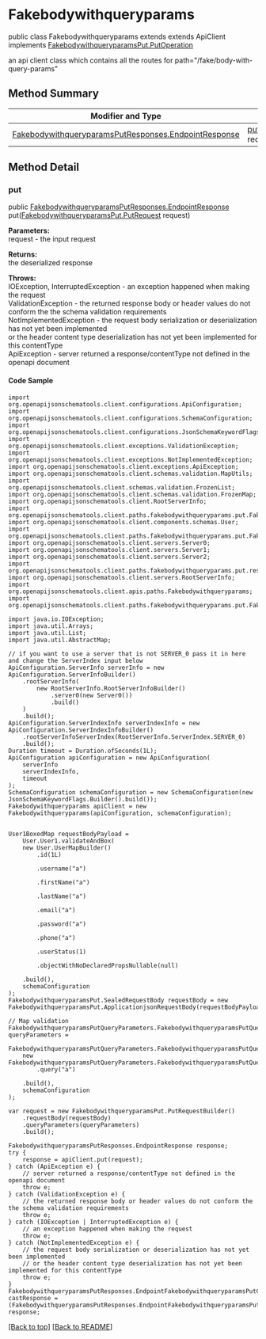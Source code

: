 # Fakebodywithqueryparams

public class Fakebodywithqueryparams extends extends ApiClient implements
[FakebodywithqueryparamsPut.PutOperation](../../paths/fakebodywithqueryparams/FakebodywithqueryparamsPut.md#putoperation)

an api client class which contains all the routes for path="/fake/body-with-query-params"

## Method Summary
| Modifier and Type | Method and Description |
| ----------------- | ---------------------- |
| [FakebodywithqueryparamsPutResponses.EndpointResponse](../../paths/fakebodywithqueryparams/put/FakebodywithqueryparamsPutResponses.md#endpointresponse) | [put](#put)([FakebodywithqueryparamsPut.PutRequest](../../paths/fakebodywithqueryparams/FakebodywithqueryparamsPut#putrequest) request) |

## Method Detail

### put
public [FakebodywithqueryparamsPutResponses.EndpointResponse](../../paths/fakebodywithqueryparams/put/FakebodywithqueryparamsPutResponses.md#endpointresponse) put([FakebodywithqueryparamsPut.PutRequest](../../paths/fakebodywithqueryparams/FakebodywithqueryparamsPut#putrequest) request)

**Parameters:**<br>
request - the input request

**Returns:**<br>
the deserialized response

**Throws:**<br>
IOException, InterruptedException - an exception happened when making the request<br>
ValidationException - the returned response body or header values do not conform the the schema validation requirements<br>
NotImplementedException - the request body serialization or deserialization has not yet been implemented<br>
                          or the header content type deserialization has not yet been implemented for this contentType<br>
ApiException - server returned a response/contentType not defined in the openapi document<br>

#### Code Sample
```
import org.openapijsonschematools.client.configurations.ApiConfiguration;
import org.openapijsonschematools.client.configurations.SchemaConfiguration;
import org.openapijsonschematools.client.configurations.JsonSchemaKeywordFlags;
import org.openapijsonschematools.client.exceptions.ValidationException;
import org.openapijsonschematools.client.exceptions.NotImplementedException;
import org.openapijsonschematools.client.exceptions.ApiException;
import org.openapijsonschematools.client.schemas.validation.MapUtils;
import org.openapijsonschematools.client.schemas.validation.FrozenList;
import org.openapijsonschematools.client.schemas.validation.FrozenMap;
import org.openapijsonschematools.client.RootServerInfo;
import org.openapijsonschematools.client.paths.fakebodywithqueryparams.put.FakebodywithqueryparamsPutRequestBody;
import org.openapijsonschematools.client.components.schemas.User;
import org.openapijsonschematools.client.paths.fakebodywithqueryparams.put.FakebodywithqueryparamsPutQueryParameters;
import org.openapijsonschematools.client.servers.Server0;
import org.openapijsonschematools.client.servers.Server1;
import org.openapijsonschematools.client.servers.Server2;
import org.openapijsonschematools.client.paths.fakebodywithqueryparams.put.responses.FakebodywithqueryparamsPutCode200Response;
import org.openapijsonschematools.client.servers.RootServerInfo;
import org.openapijsonschematools.client.apis.paths.Fakebodywithqueryparams;
import org.openapijsonschematools.client.paths.fakebodywithqueryparams.put.FakebodywithqueryparamsPutResponses;

import java.io.IOException;
import java.util.Arrays;
import java.util.List;
import java.util.AbstractMap;

// if you want to use a server that is not SERVER_0 pass it in here and change the ServerIndex input below
ApiConfiguration.ServerInfo serverInfo = new ApiConfiguration.ServerInfoBuilder()
    .rootServerInfo(
        new RootServerInfo.RootServerInfoBuilder()
            .server0(new Server0())
            .build()
    )
    .build();
ApiConfiguration.ServerIndexInfo serverIndexInfo = new ApiConfiguration.ServerIndexInfoBuilder()
    .rootServerInfoServerIndex(RootServerInfo.ServerIndex.SERVER_0)
    .build();
Duration timeout = Duration.ofSeconds(1L);
ApiConfiguration apiConfiguration = new ApiConfiguration(
    serverInfo
    serverIndexInfo,
    timeout
);
SchemaConfiguration schemaConfiguration = new SchemaConfiguration(new JsonSchemaKeywordFlags.Builder().build());
Fakebodywithqueryparams apiClient = new Fakebodywithqueryparams(apiConfiguration, schemaConfiguration);


User1BoxedMap requestBodyPayload =
    User.User1.validateAndBox(
    new User.UserMapBuilder()
        .id(1L)

        .username("a")

        .firstName("a")

        .lastName("a")

        .email("a")

        .password("a")

        .phone("a")

        .userStatus(1)

        .objectWithNoDeclaredPropsNullable(null)

    .build(),
    schemaConfiguration
);
FakebodywithqueryparamsPut.SealedRequestBody requestBody = new FakebodywithqueryparamsPut.ApplicationjsonRequestBody(requestBodyPayload);

// Map validation
FakebodywithqueryparamsPutQueryParameters.FakebodywithqueryparamsPutQueryParametersMap queryParameters =
    FakebodywithqueryparamsPutQueryParameters.FakebodywithqueryparamsPutQueryParameters1.validate(
    new FakebodywithqueryparamsPutQueryParameters.FakebodywithqueryparamsPutQueryParametersMapBuilder()
        .query("a")

    .build(),
    schemaConfiguration
);

var request = new FakebodywithqueryparamsPut.PutRequestBuilder()
    .requestBody(requestBody)
    .queryParameters(queryParameters)
    .build();

FakebodywithqueryparamsPutResponses.EndpointResponse response;
try {
    response = apiClient.put(request);
} catch (ApiException e) {
    // server returned a response/contentType not defined in the openapi document
    throw e;
} catch (ValidationException e) {
    // the returned response body or header values do not conform the the schema validation requirements
    throw e;
} catch (IOException | InterruptedException e) {
    // an exception happened when making the request
    throw e;
} catch (NotImplementedException e) {
    // the request body serialization or deserialization has not yet been implemented
    // or the header content type deserialization has not yet been implemented for this contentType
    throw e;
}
FakebodywithqueryparamsPutResponses.EndpointFakebodywithqueryparamsPutCode200Response castResponse = (FakebodywithqueryparamsPutResponses.EndpointFakebodywithqueryparamsPutCode200Response) response;
```
[[Back to top]](#top) [[Back to README]](../../../README.md)
